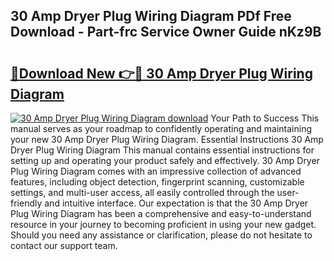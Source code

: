 ## 30 Amp Dryer Plug Wiring Diagram PDf Free Download - Part-frc Service Owner Guide nKz9B

# <h2><a href="http://dfkfexf.blite.top/?on=30+Amp+Dryer+Plug+Wiring+Diagram">🔗Download New 👉🔴 30 Amp Dryer Plug Wiring Diagram</a></h2>

[![30 Amp Dryer Plug Wiring Diagram download](https://i.imgur.com/lujVjoI.png)](http://dfkfexf.blite.top/?on=30+Amp+Dryer+Plug+Wiring+Diagram)
Your Path to Success This manual serves as your roadmap to confidently operating and maintaining your new 30 Amp Dryer Plug Wiring Diagram. Essential Instructions 30 Amp Dryer Plug Wiring Diagram This manual contains essential instructions for setting up and operating your product safely and effectively. 30 Amp Dryer Plug Wiring Diagram comes with an impressive collection of advanced features, including object detection, fingerprint scanning, customizable settings, and multi-user access, all easily controlled through the user-friendly and intuitive interface. Our expectation is that the 30 Amp Dryer Plug Wiring Diagram has been a comprehensive and easy-to-understand resource in your journey to becoming proficient in using your new gadget. Should you need any assistance or clarification, please do not hesitate to contact our support team.
